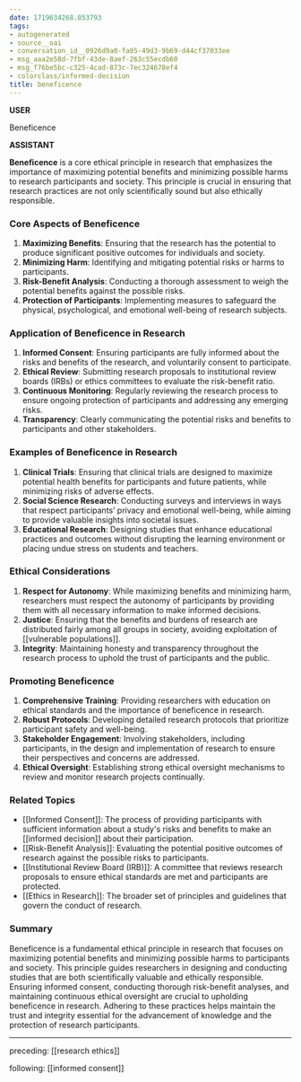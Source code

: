 ```yaml
---
date: 1719634268.853793
tags:
- autogenerated
- source__oai
- conversation_id__0926d9a0-fa05-49d3-9b69-d44cf37033ee
- msg_aaa2e58d-7fbf-43de-8aef-263c55ecdb60
- msg_f76be5bc-c325-4cad-873c-7ec324678ef4
- colorclass/informed-decision
title: beneficence
---
```


**USER**

Beneficence


**ASSISTANT**

**Beneficence** is a core ethical principle in research that emphasizes the importance of maximizing potential benefits and minimizing possible harms to research participants and society. This principle is crucial in ensuring that research practices are not only scientifically sound but also ethically responsible.

### Core Aspects of Beneficence

1. **Maximizing Benefits**: Ensuring that the research has the potential to produce significant positive outcomes for individuals and society.
2. **Minimizing Harm**: Identifying and mitigating potential risks or harms to participants.
3. **Risk-Benefit Analysis**: Conducting a thorough assessment to weigh the potential benefits against the possible risks.
4. **Protection of Participants**: Implementing measures to safeguard the physical, psychological, and emotional well-being of research subjects.

### Application of Beneficence in Research

1. **Informed Consent**: Ensuring participants are fully informed about the risks and benefits of the research, and voluntarily consent to participate.
2. **Ethical Review**: Submitting research proposals to institutional review boards (IRBs) or ethics committees to evaluate the risk-benefit ratio.
3. **Continuous Monitoring**: Regularly reviewing the research process to ensure ongoing protection of participants and addressing any emerging risks.
4. **Transparency**: Clearly communicating the potential risks and benefits to participants and other stakeholders.

### Examples of Beneficence in Research

1. **Clinical Trials**: Ensuring that clinical trials are designed to maximize potential health benefits for participants and future patients, while minimizing risks of adverse effects.
2. **Social Science Research**: Conducting surveys and interviews in ways that respect participants’ privacy and emotional well-being, while aiming to provide valuable insights into societal issues.
3. **Educational Research**: Designing studies that enhance educational practices and outcomes without disrupting the learning environment or placing undue stress on students and teachers.

### Ethical Considerations

1. **Respect for Autonomy**: While maximizing benefits and minimizing harm, researchers must respect the autonomy of participants by providing them with all necessary information to make informed decisions.
2. **Justice**: Ensuring that the benefits and burdens of research are distributed fairly among all groups in society, avoiding exploitation of [[vulnerable populations]].
3. **Integrity**: Maintaining honesty and transparency throughout the research process to uphold the trust of participants and the public.

### Promoting Beneficence

1. **Comprehensive Training**: Providing researchers with education on ethical standards and the importance of beneficence in research.
2. **Robust Protocols**: Developing detailed research protocols that prioritize participant safety and well-being.
3. **Stakeholder Engagement**: Involving stakeholders, including participants, in the design and implementation of research to ensure their perspectives and concerns are addressed.
4. **Ethical Oversight**: Establishing strong ethical oversight mechanisms to review and monitor research projects continually.

### Related Topics

- [[Informed Consent]]: The process of providing participants with sufficient information about a study's risks and benefits to make an [[informed decision]] about their participation.
- [[Risk-Benefit Analysis]]: Evaluating the potential positive outcomes of research against the possible risks to participants.
- [[Institutional Review Board (IRB)]]: A committee that reviews research proposals to ensure ethical standards are met and participants are protected.
- [[Ethics in Research]]: The broader set of principles and guidelines that govern the conduct of research.

### Summary

Beneficence is a fundamental ethical principle in research that focuses on maximizing potential benefits and minimizing possible harms to participants and society. This principle guides researchers in designing and conducting studies that are both scientifically valuable and ethically responsible. Ensuring informed consent, conducting thorough risk-benefit analyses, and maintaining continuous ethical oversight are crucial to upholding beneficence in research. Adhering to these practices helps maintain the trust and integrity essential for the advancement of knowledge and the protection of research participants.


---

preceding: [[research ethics]]  


following: [[informed consent]]
